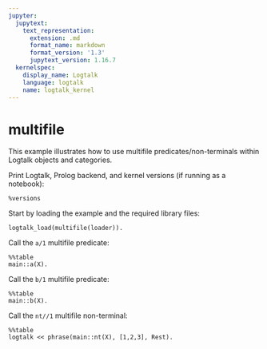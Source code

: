 ```yaml
---
jupyter:
  jupytext:
    text_representation:
      extension: .md
      format_name: markdown
      format_version: '1.3'
      jupytext_version: 1.16.7
  kernelspec:
    display_name: Logtalk
    language: logtalk
    name: logtalk_kernel
---
```


<!--
________________________________________________________________________

This file is part of Logtalk <https://logtalk.org/>  
SPDX-FileCopyrightText: 1998-2025 Paulo Moura <pmoura@logtalk.org>  
SPDX-License-Identifier: Apache-2.0

Licensed under the Apache License, Version 2.0 (the "License");
you may not use this file except in compliance with the License.
You may obtain a copy of the License at

    http://www.apache.org/licenses/LICENSE-2.0

Unless required by applicable law or agreed to in writing, software
distributed under the License is distributed on an "AS IS" BASIS,
WITHOUT WARRANTIES OR CONDITIONS OF ANY KIND, either express or implied.
See the License for the specific language governing permissions and
limitations under the License.
________________________________________________________________________
-->

# multifile

This example illustrates how to use multifile predicates/non-terminals within
Logtalk objects and categories.

Print Logtalk, Prolog backend, and kernel versions (if running as a notebook):

```logtalk
%versions
```

Start by loading the example and the required library files:

```logtalk
logtalk_load(multifile(loader)).
```

Call the `a/1` multifile predicate:

```logtalk
%%table
main::a(X).
```

<!--
X = 1 ;
X = 2 ;
X = 3 ;
X = 4 ;
X = 5.
-->

Call the `b/1` multifile predicate:

```logtalk
%%table
main::b(X).
```

<!--
X = one ;
X = two ;
X = three.
-->

Call the `nt//1` multifile non-terminal:

```logtalk
%%table
logtalk << phrase(main::nt(X), [1,2,3], Rest).
```

<!--
X = 1, Rest = [2, 3] ;
X = end, Rest = [1, 2, 3].
-->
